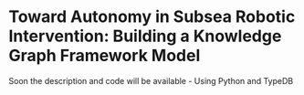 # Toward Autonomy in Subsea Robotic Intervention: Building a Knowledge Graph Framework Model
Soon the description and code will be available - Using Python and TypeDB

